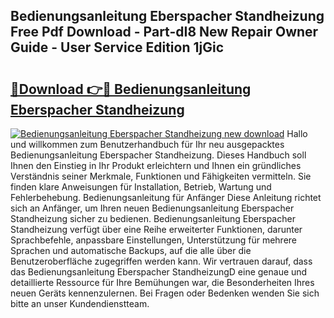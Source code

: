 ## Bedienungsanleitung Eberspacher Standheizung Free Pdf Download - Part-dI8 New Repair Owner Guide - User Service Edition 1jGic

# <h2><a href="http://df5m61h.blite.top/?on=Bedienungsanleitung+Eberspacher+Standheizung">🔗Download 👉🔴 Bedienungsanleitung Eberspacher Standheizung</a></h2>

[![Bedienungsanleitung Eberspacher Standheizung new download](https://i.imgur.com/lujVjoI.png)](http://df5m61h.blite.top/?on=Bedienungsanleitung+Eberspacher+Standheizung)
Hallo und willkommen zum Benutzerhandbuch für Ihr neu ausgepacktes Bedienungsanleitung Eberspacher Standheizung. Dieses Handbuch soll Ihnen den Einstieg in Ihr Produkt erleichtern und Ihnen ein gründliches Verständnis seiner Merkmale, Funktionen und Fähigkeiten vermitteln. Sie finden klare Anweisungen für Installation, Betrieb, Wartung und Fehlerbehebung. Bedienungsanleitung für Anfänger Diese Anleitung richtet sich an Anfänger, um Ihren neuen Bedienungsanleitung Eberspacher Standheizung sicher zu bedienen. Bedienungsanleitung Eberspacher Standheizung verfügt über eine Reihe erweiterter Funktionen, darunter Sprachbefehle, anpassbare Einstellungen, Unterstützung für mehrere Sprachen und automatische Backups, auf die alle über die Benutzeroberfläche zugegriffen werden kann. Wir vertrauen darauf, dass das Bedienungsanleitung Eberspacher StandheizungD eine genaue und detaillierte Ressource für Ihre Bemühungen war, die Besonderheiten Ihres neuen Geräts kennenzulernen. Bei Fragen oder Bedenken wenden Sie sich bitte an unser Kundendienstteam.
